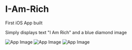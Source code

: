 # I-Am-Rich
First iOS App built

Simply displays text "I Am Rich" and a blue diamond image

![App Image](https://raw.githubusercontent.com/biznitz95/I-Am-Rich/image.PNG)
![App Image](https://raw.githubusercontent.com/biznitz95/I-Am-Rich/master/path/to/imgage.png)
![App Image](https://raw.githubusercontent.com/biznitz95/I-Am-Rich/master/path/to/imgage.PNG)
